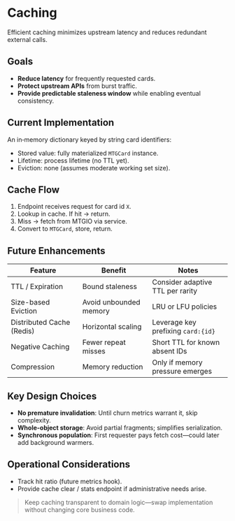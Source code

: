 # Caching

Efficient caching minimizes upstream latency and reduces redundant external calls.

## Goals

- **Reduce latency** for frequently requested cards.
- **Protect upstream APIs** from burst traffic.
- **Provide predictable staleness window** while enabling eventual consistency.

## Current Implementation

An in‑memory dictionary keyed by string card identifiers:

- Stored value: fully materialized `MTGCard` instance.
- Lifetime: process lifetime (no TTL yet).
- Eviction: none (assumes moderate working set size).

## Cache Flow

1. Endpoint receives request for card id `X`.
2. Lookup in cache. If hit → return.
3. Miss → fetch from MTGIO via service.
4. Convert to `MTGCard`, store, return.

## Future Enhancements

| Feature | Benefit | Notes |
|---------|---------|-------|
| TTL / Expiration | Bound staleness | Consider adaptive TTL per rarity |
| Size-based Eviction | Avoid unbounded memory | LRU or LFU policies |
| Distributed Cache (Redis) | Horizontal scaling | Leverage key prefixing `card:{id}` |
| Negative Caching | Fewer repeat misses | Short TTL for known absent IDs |
| Compression | Memory reduction | Only if memory pressure emerges |

## Key Design Choices

- **No premature invalidation**: Until churn metrics warrant it, skip complexity.
- **Whole-object storage**: Avoid partial fragments; simplifies serialization.
- **Synchronous population**: First requester pays fetch cost—could later add background warmers.

## Operational Considerations

- Track hit ratio (future metrics hook).
- Provide cache clear / stats endpoint if administrative needs arise.

> Keep caching transparent to domain logic—swap implementation without changing core business code.
